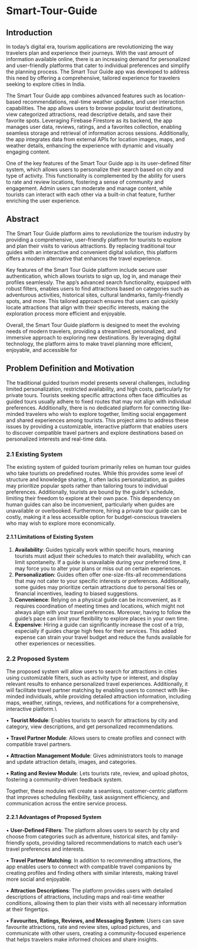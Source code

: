 # Smart-Tour-Guide


## Introduction


In today’s digital era, tourism applications are revolutionizing the way travelers plan and experience their journeys. With the vast amount of information available online, there is an increasing demand for personalized and user-friendly platforms that cater to individual preferences and simplify the planning process. The Smart Tour Guide app was developed to address this need by offering a comprehensive, tailored experience for travelers seeking to explore cities in India.

The Smart Tour Guide app combines advanced features such as location-based recommendations, real-time weather updates, and user interaction capabilities. The app allows users to browse popular tourist destinations, view categorized attractions, read descriptive details, and save their favorite spots. Leveraging Firebase Firestore as its backend, the app manages user data, reviews, ratings, and a favorites collection, enabling seamless storage and retrieval of information across sessions. Additionally, the app integrates data from external APIs for location images, maps, and weather details, enhancing the experience with dynamic and visually engaging content.

One of the key features of the Smart Tour Guide app is its user-defined filter system, which allows users to personalize their search based on city and type of activity. This functionality is complemented by the ability for users to rate and review locations, fostering a sense of community and engagement. Admin users can moderate and manage content, while tourists can interact with each other via a built-in chat feature, further enriching the user experience.

## Abstract


The Smart Tour Guide platform aims to revolutionize the tourism industry by providing a comprehensive, user-friendly platform for tourists to explore and plan their visits to various attractions. By replacing traditional tour guides with an interactive and convenient digital solution, this platform offers a modern alternative that enhances the travel experience. 

Key features of the Smart Tour Guide platform include secure user authentication, which allows tourists to sign up, log in, and manage their profiles seamlessly. The app’s advanced search functionality, equipped with robust filters, enables users to find attractions based on categories such as adventurous activities, historical sites, cultural landmarks, family-friendly spots, and more. This tailored approach ensures that users can quickly locate attractions that align with their specific interests, making the exploration process more efficient and enjoyable. 

Overall, the Smart Tour Guide platform is designed to meet the evolving needs of modern travelers, providing a streamlined, personalized, and immersive approach to exploring new destinations. By leveraging digital technology, the platform aims to make travel planning more efficient, enjoyable, and accessible for 


## Problem Definition and Motivation

The traditional guided tourism model presents several challenges, including limited personalization, restricted availability, and high costs, particularly for private tours. Tourists seeking specific attractions often face difficulties as guided tours usually adhere to fixed routes that may not align with individual preferences. Additionally, there is no dedicated platform for connecting like-minded travelers who wish to explore together, limiting social engagement and shared experiences among tourists. This project aims to address these issues by providing a customizable, interactive platform that enables users to discover compatible travel partners and explore destinations based on personalized interests and real-time data.

### 2.1 Existing System
The existing system of guided tourism primarily relies on human tour guides who take tourists on predefined routes. While this provides some level of structure and knowledge sharing, it often lacks personalization, as guides may prioritize popular spots rather than tailoring tours to individual preferences. Additionally, tourists are bound by the guide's schedule, limiting their freedom to explore at their own pace. This dependency on human guides can also be inconvenient, particularly when guides are unavailable or overbooked. Furthermore, hiring a private tour guide can be costly, making it a less accessible option for budget-conscious travelers who may wish to explore more economically.

#### 2.1.1 Limitations of Existing System
1.	**Availability**: Guides typically work within specific hours, meaning tourists must adjust their schedules to match their availability, which can limit spontaneity. If a guide is unavailable during your preferred time, it may force you to alter your plans or miss out on certain experiences.
2.	**Personalization**: Guides often offer one-size-fits-all recommendations that may not cater to your specific interests or preferences. Additionally, some guides may prioritize certain attractions due to personal ties or financial incentives, leading to biased suggestions.
3.	**Convenience**: Relying on a physical guide can be inconvenient, as it requires coordination of meeting times and locations, which might not always align with your travel preferences. Moreover, having to follow the guide’s pace can limit your flexibility to explore places in your own time.
4.	**Expensive**: Hiring a guide can significantly increase the cost of a trip, especially if guides charge high fees for their services. This added expense can strain your travel budget and reduce the funds available for other experiences or necessities.
### 2.2	 Proposed System
The proposed system will allow users to search for attractions in cities using customizable filters, such as activity type or interest, and display relevant results to enhance personalized travel experiences. Additionally, it will facilitate travel partner matching by enabling users to connect with like-minded individuals, while providing detailed attraction information, including maps, weather, ratings, reviews, and notifications for a comprehensive, interactive platform.\

•	**Tourist Module**: Enables tourists to search for attractions by city and category, view descriptions, and get personalized recommendations.

•	**Travel Partner Module**: Allows users to create profiles and connect with compatible travel partners.

•	**Attraction Management Module**: Gives administrators tools to manage and update attraction details, images, and categories.

•	**Rating and Review Module**: Lets tourists rate, review, and upload photos, fostering a community-driven feedback system.

Together, these modules will create a seamless, customer-centric platform that improves scheduling flexibility, task assignment efficiency, and communication across the entire service process.
#### 2.2.1 Advantages of Proposed System
•  **User-Defined Filters**:
The platform allows users to search by city and choose from categories such as adventure, historical sites, and family-friendly spots, providing tailored recommendations to match each user’s travel preferences and interests.

•  **Travel Partner Matching**:
In addition to recommending attractions, the app enables users to connect with compatible travel companions by creating profiles and finding others with similar interests, making travel more social and enjoyable.

•  **Attraction Descriptions**:
The platform provides users with detailed descriptions of attractions, including maps and real-time weather conditions, allowing them to plan their visits with all necessary information at their fingertips.

•  **Favourites, Ratings, Reviews, and Messaging System**:
Users can save favourite attractions, rate and review sites, upload pictures, and communicate with other users, creating a community-focused experience that helps travelers make informed choices and share insights.
